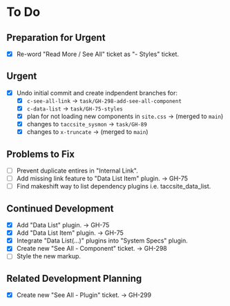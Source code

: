# To Do

## Preparation for Urgent

- [x] Re-word "Read More / See All" ticket as "- Styles" ticket.

## Urgent

- [x] Undo initial commit and create indpendent branches for:
  - [x] `c-see-all-link` → `task/GH-298-add-see-all-component`
  - [x] `c-data-list` → `task/GH-75-styles`
  - [x] plan for not loading new components in `site.css` → (merged to `main`)
  - [x] changes to `taccsite_sysmon` → `task/GH-89`
  - [x] changes to `x-truncate` → (merged to `main`)

## Problems to Fix

- [ ] Prevent duplicate entires in "Internal Link".
- [ ] Add missing link feature to "Data List Item" plugin. → GH-75
- [ ] Find makeshift way to list dependency plugins i.e. taccsite_data_list.

## Continued Development

- [x] Add "Data List" plugin. → GH-75
- [x] Add "Data List Item" plugin. → GH-75
- [x] Integrate "Data List(…)" plugins into "System Specs" plugin.
- [x] Create new "See All - Component" ticket. → GH-298
- [ ] Style the new markup.

## Related Development Planning

- [x] Create new "See All - Plugin" ticket. → GH-299
